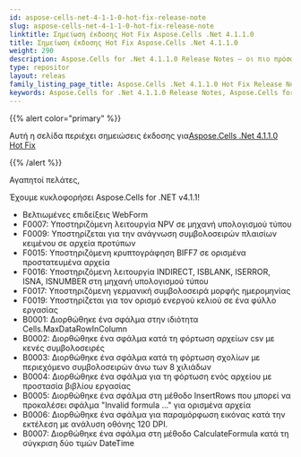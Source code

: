 ```yaml
---
id: aspose-cells-net-4-1-1-0-hot-fix-release-note
slug: aspose-cells-net-4-1-1-0-hot-fix-release-note
linktitle: Σημείωση έκδοσης Hot Fix Aspose.Cells .Net 4.1.1.0
title: Σημείωση έκδοσης Hot Fix Aspose.Cells .Net 4.1.1.0
weight: 290
description: Aspose.Cells for .Net 4.1.1.0 Release Notes – οι πιο πρόσφατες βελτιώσεις, νέες δυνατότητες και επιδιορθώσεις
type: repositor
layout: releas
family_listing_page_title: Aspose.Cells .Net 4.1.1.0 Hot Fix Release Note
keywords: Aspose.Cells for .Net 4.1.1.0 Release Notes, Aspose.Cells for .Net 4.1.1.0 updates and fixe
---
```

{{% alert color="primary" %}} 

 Αυτή η σελίδα περιέχει σημειώσεις έκδοσης για[Aspose.Cells .Net 4.1.1.0 Hot Fix](https://releases.aspose.com/cells/net/new-releases/aspose.cells-.net-4.1.1.0-hot-fix/)

{{% /alert %}} 

 Αγαπητοί πελάτες,

 Έχουμε κυκλοφορήσει Aspose.Cells for .NET v4.1.1!

- Βελτιωμένες επιδείξεις WebForm
- F0007: Υποστηριζόμενη λειτουργία NPV σε μηχανή υπολογισμού τύπου
- F0009: Υποστηρίζεται για την ανάγνωση συμβολοσειρών πλαισίων κειμένου σε αρχεία προτύπων
- F0015: Υποστηριζόμενη κρυπτογράφηση BIFF7 σε ορισμένα προστατευμένα αρχεία
- F0016: Υποστηριζόμενη λειτουργία INDIRECT, ISBLANK, ISERROR, ISNA, ISNUMBER στη μηχανή υπολογισμού τύπου
- F0017: Υποστηριζόμενη γερμανική συμβολοσειρά μορφής ημερομηνίας
- F0019: Υποστηρίζεται για τον ορισμό ενεργού κελιού σε ένα φύλλο εργασίας
- B0001: Διορθώθηκε ένα σφάλμα στην ιδιότητα Cells.MaxDataRowInColumn
- B0002: Διορθώθηκε ένα σφάλμα κατά τη φόρτωση αρχείων csv με κενές συμβολοσειρές
- B0003: Διορθώθηκε ένα σφάλμα κατά τη φόρτωση σχολίων με περιεχόμενο συμβολοσειρών άνω των 8 χιλιάδων
- B0004: Διορθώθηκε ένα σφάλμα για τη φόρτωση ενός αρχείου με προστασία βιβλίου εργασίας
- B0005: Διορθώθηκε ένα σφάλμα στη μέθοδο InsertRows που μπορεί να προκαλέσει σφάλμα "Invalid formula ..." για ορισμένα αρχεία
- B0006: Διορθώθηκε ένα σφάλμα για παραμόρφωση εικόνας κατά την εκτέλεση με ανάλυση οθόνης 120 DPI.
- B0007: Διορθώθηκε ένα σφάλμα στη μέθοδο CalculateFormula κατά τη σύγκριση δύο τιμών DateTime
